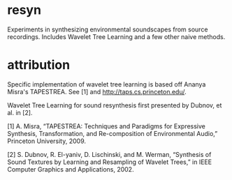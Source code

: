 # resyn

Experiments in synthesizing environmental soundscapes from source recordings. Includes Wavelet Tree Learning and a few other naive methods.

# attribution

Specific implementation of wavelet tree learning is based off Ananya Misra's TAPESTREA. See [1] and http://taps.cs.princeton.edu/. 

Wavelet Tree Learning for sound resynthesis first presented by Dubnov, et al. in [2].

[1] A. Misra, “TAPESTREA: Techniques and Paradigms for Expressive Synthesis, Transformation, and Re-composition of Environmental Audio,” Princeton University, 2009.

[2] S. Dubnov, R. El-yaniv, D. Lischinski, and M. Werman, “Synthesis of Sound Textures by Learning and Resampling of Wavelet Trees,” in IEEE Computer Graphics and Applications, 2002.
